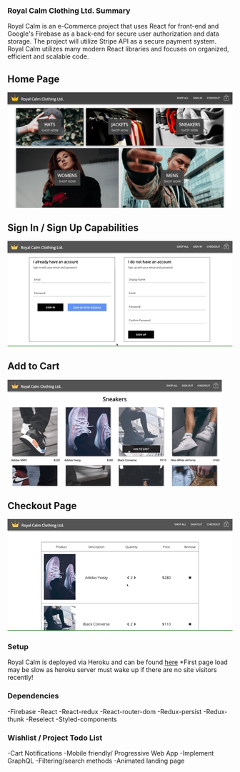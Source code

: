 ### Royal Calm Clothing Ltd. Summary

Royal Calm is an e-Commerce project that uses React for front-end and Google's Firebase as a back-end for secure user authorization and data storage. The project will utilize Stripe API as a secure payment system. Royal Calm utilizes many modern React libraries and focuses on organized, efficient and scalable code. 

## Home Page
![Royal Calm Home Page](/src/assets/GitHub/royal-calm-homepage.png)

## Sign In / Sign Up Capabilities
![Royal Calm Sign In / Sign Up Page](src/assets/GitHub/royal-calm-google-sign-in.gif)

## Add to Cart
![Royal Calm Add To Cart Example](src/assets/GitHub/royal-calm-add-to-cart.gif)

## Checkout Page
![Royal Calm Add To Cart Example](src/assets/GitHub/royal-calm-checkout.gif)

### Setup

Royal Calm is deployed via Heroku and can be found [here](https://royal-calm.herokuapp.com/)
*First page load may be slow as heroku server must wake up if there are no site visitors recently!

### Dependencies

-Firebase
-React
-React-redux
-React-router-dom
-Redux-persist
-Redux-thunk
-Reselect
-Styled-components


### Wishlist / Project Todo List
-Cart Notifications
-Mobile friendly/ Progressive Web App
-Implement GraphQL
-Filtering/search methods
-Animated landing page

